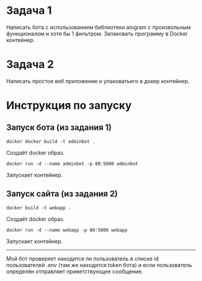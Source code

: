 # Задача 1
Написать бота с использованием библиотеки aiogram с произвольным функционалом и хотя бы 1 фильтром. Запаковать программу в Docker контейнер.
# Задача 2
Написать простое веб приложение и упаковатьего в докер контейнер.
# Инструкция по запуску
## Запуск бота (из задания 1)
```shell
docker docker build -t adminbot .
```
Создаёт docker образ.
```shell
docker run -d --name adminbot -p 80:5000 adminbot
```
Запускает контейнер.
## Запуск сайта (из задания 2)
```shell
docker build -t webapp .
```
Создаёт docker образ.
```shell
docker run -d --name webapp -p 80:5000 webapp
```
Запускает контейнер.
___
Мой бот проверяет находится ли пользователь в списке id пользователей .env (там же находится token бота) и если пользователь определён отправляет приветствующее сообщение.